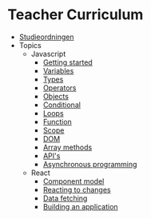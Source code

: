 # Teacher Curriculum

- [Studieordningen](./studieordning-programmering-2.md)
- Topics
  - Javascript
    - [Getting started](topics/javascript/getting-started.md)
    - [Variables](topics/javascript/variables.md)
    - [Types](topics/javascript/types-string-number-boolean-array.md)
    - [Operators](topics/javascript/operators.md)
    - [Objects](topics/javascript/objects.md)
    - [Conditional](topics/javascript/conditional.md)
    - [Loops](topics/javascript/loops.md)
    - [Function](topics/javascript/function.md)
    - [Scope](topics/javascript/scope.md)
    - [DOM](topics/javascript/dom.md)
    - [Array methods](topics/javascript/array-methods.md)
    - [API's](topics/javascript/apis.md)
    - [Asynchronous programming](topics/javascript/async.md)
  - React
    - [Component model](topics/react/component-model.md)
    - [Reacting to changes](topics/react/reacting-to-changes.md)
    - [Data fetching](topics/react/data-fetching.md)
    - [Building an application](topics/react/building-an-application.md)

